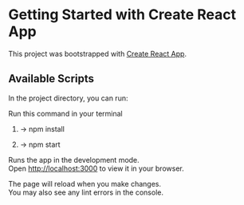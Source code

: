 # Getting Started with Create React App

This project was bootstrapped with [Create React App](https://github.com/facebook/create-react-app).

## Available Scripts

In the project directory, you can run:

Run this command in your terminal

1) -> npm install

2) -> npm start

Runs the app in the development mode.\
Open [http://localhost:3000](http://localhost:3000) to view it in your browser.

The page will reload when you make changes.\
You may also see any lint errors in the console.







